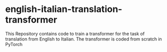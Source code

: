 # english-italian-translation-transformer
This Repository contains code to train a transformer for the task of translation from English to Italian. The transformer is coded from scratch in PyTorch
